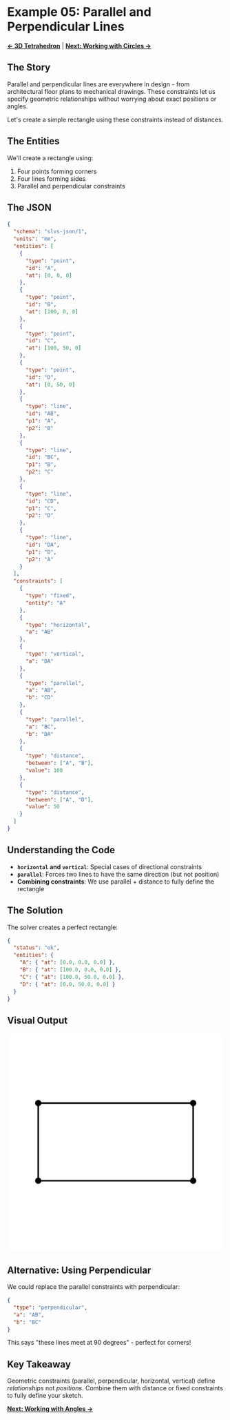# Example 05: Parallel and Perpendicular Lines

**[← 3D Tetrahedron](https://github.com/snoble/slvsx-cli/blob/main/examples/04_3d_tetrahedron.md)** | **[Next: Working with Circles →](https://github.com/snoble/slvsx-cli/blob/main/examples/06_circles.md)**

## The Story

Parallel and perpendicular lines are everywhere in design - from architectural floor plans to mechanical drawings. These constraints let us specify geometric relationships without worrying about exact positions or angles.

Let's create a simple rectangle using these constraints instead of distances.

## The Entities

We'll create a rectangle using:
1. Four points forming corners
2. Four lines forming sides
3. Parallel and perpendicular constraints

## The JSON

```json
{
  "schema": "slvs-json/1",
  "units": "mm",
  "entities": [
    {
      "type": "point",
      "id": "A",
      "at": [0, 0, 0]
    },
    {
      "type": "point",
      "id": "B",
      "at": [100, 0, 0]
    },
    {
      "type": "point",
      "id": "C",
      "at": [100, 50, 0]
    },
    {
      "type": "point",
      "id": "D",
      "at": [0, 50, 0]
    },
    {
      "type": "line",
      "id": "AB",
      "p1": "A",
      "p2": "B"
    },
    {
      "type": "line",
      "id": "BC",
      "p1": "B",
      "p2": "C"
    },
    {
      "type": "line",
      "id": "CD",
      "p1": "C",
      "p2": "D"
    },
    {
      "type": "line",
      "id": "DA",
      "p1": "D",
      "p2": "A"
    }
  ],
  "constraints": [
    {
      "type": "fixed",
      "entity": "A"
    },
    {
      "type": "horizontal",
      "a": "AB"
    },
    {
      "type": "vertical",
      "a": "DA"
    },
    {
      "type": "parallel",
      "a": "AB",
      "b": "CD"
    },
    {
      "type": "parallel",
      "a": "BC",
      "b": "DA"
    },
    {
      "type": "distance",
      "between": ["A", "B"],
      "value": 100
    },
    {
      "type": "distance",
      "between": ["A", "D"],
      "value": 50
    }
  ]
}
```

## Understanding the Code

- **`horizontal` and `vertical`**: Special cases of directional constraints
- **`parallel`**: Forces two lines to have the same direction (but not position)
- **Combining constraints**: We use parallel + distance to fully define the rectangle

## The Solution

The solver creates a perfect rectangle:

```json
{
  "status": "ok",
  "entities": {
    "A": { "at": [0.0, 0.0, 0.0] },
    "B": { "at": [100.0, 0.0, 0.0] },
    "C": { "at": [100.0, 50.0, 0.0] },
    "D": { "at": [0.0, 50.0, 0.0] }
  }
}
```

## Visual Output

![Parallel and Perpendicular](https://raw.githubusercontent.com/snoble/slvsx-cli/main/examples/05_parallel_perpendicular.svg)

## Alternative: Using Perpendicular

We could replace the parallel constraints with perpendicular:

```json
{
  "type": "perpendicular",
  "a": "AB",
  "b": "BC"
}
```

This says "these lines meet at 90 degrees" - perfect for corners!

## Key Takeaway

Geometric constraints (parallel, perpendicular, horizontal, vertical) define *relationships* not *positions*. Combine them with distance or fixed constraints to fully define your sketch.

**[Next: Working with Angles →](https://github.com/snoble/slvsx-cli/blob/main/examples/06_angles.md)**